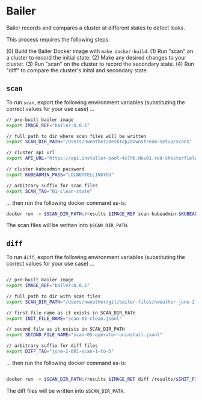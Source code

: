 # Bailer

Bailer records and compares a cluster at different states to detect leaks.

This process requires the following steps:

(0) Build the Bailer Docker image with `make docker-build`.
(1) Run "scan" on a cluster to record the initial state.
(2) Make any desired changes to your cluster.
(3) Run "scan" on the cluster to record the secondary state.
(4) Run "diff" to compare the cluster's inital and secondary state.



## `scan`

To run `scan`, export the following environment variables (substituting the correct values for your use case) ...

```bash
// pre-built bailer image
export IMAGE_REF="bailer:0.0.1"

// full path to dir where scan files will be written
export SCAN_DIR_PATH="/Users/nweather/Desktop/downstream-setup/scans"

// cluster api url
export API_URL="https://api.installer-pool-4c7rb.dev01.red-chesterfield.com:6443"

// cluster kubeadmin password
export KUBEADMIN_PASS="LOLNOTTELLINGYOU"

// arbitrary suffix for scan files
export SCAN_TAG="01-clean-state"

```

... then run the following docker command as-is:

```bash
docker run -v $SCAN_DIR_PATH:/results $IMAGE_REF scan kubeadmin $KUBEADMIN_PASS $API_URL $SCAN_TAG
```

The scan files will be written into `$SCAN_DIR_PATH`.

## `diff`

To run `diff`, export the following environment variables (substituting the correct values for your use case) ...

```bash

// pre-built bailer image
export IMAGE_REF="bailer:0.0.1"

// full path to dir with scan files
export SCAN_DIR_PATH="/Users/nweather/git/bailer-files/nweather-june-2-001-acm-2.2.3"

// first file name as it exists in SCAN_DIR_PATH
export INIT_FILE_NAME="scan-01-clean.jsonl"

// second file as it exists in SCAN_DIR_PATH
export SECOND_FILE_NAME="scan-05-operator-uninstall.jsonl"

// arbitrary suffix for diff files
export DIFF_TAG="june-2-001-scan-1-to-5"

```

... then run the following docker command as-is:

```bash

docker run -v $SCAN_DIR_PATH:/results $IMAGE_REF diff /results/$INIT_FILE_NAME /results/$SECOND_FILE_NAME $DIFF_TAG

```

The diff files will be written into `$SCAN_DIR_PATH`.

